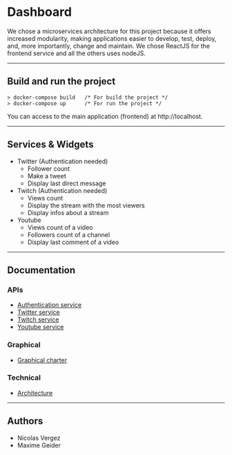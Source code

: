 # Dashboard

We chose a microservices architecture for this project because it offers increased modularity, making applications easier to develop, test, deploy, and, more importantly, change and maintain.
We chose ReactJS for the frontend service and all the others uses nodeJS.

---
## Build and run the project
```
> docker-compose build   /* For build the project */
> docker-compose up      /* For run the project */
```
You can access to the main application (frontend) at http://localhost.

---
## Services & Widgets
- Twitter (Authentication needed)
  - Follower count
  - Make a tweet
  - Display last direct message
- Twitch (Authentication needed)
  - Views count
  - Display the stream with the most viewers
  - Display infos about a stream
- Youtube
  - Views count of a video
  - Followers count of a channel
  - Display last comment of a video
---
## Documentation 
### APIs
- [Authentication service](api/auth)
- [Twitter service](api/twitterb)
- [Twitch service](api/twitch)
- [Youtube service](api/youtube)
### Graphical
- [Graphical charter](documentation/charte_graphique_Dashboard.pdf)
### Technical
- [Architecture](documentation/microservice_architecture.pdf)
---
## Authors
- Nicolas Vergez
- Maxime Geider
